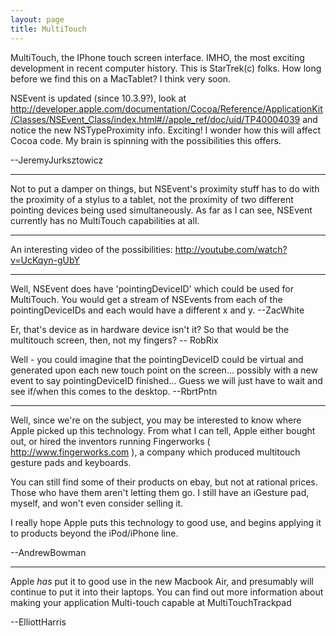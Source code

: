 ```yaml
---
layout: page
title: MultiTouch
---
```


MultiTouch, the IPhone touch screen interface.
IMHO, the most exciting development in recent computer history. This is StarTrek(c) folks. How long before we find this on a MacTablet? I think very soon.

NSEvent is updated (since 10.3.9?), look at http://developer.apple.com/documentation/Cocoa/Reference/ApplicationKit/Classes/NSEvent_Class/index.html#//apple_ref/doc/uid/TP40004039 and notice the new NSTypeProximity info. Exciting! I wonder how this will affect Cocoa code. My brain is spinning with the possibilities this offers.

--JeremyJurksztowicz

----
Not to put a damper on things, but NSEvent's proximity stuff has to do with the proximity of a stylus to a tablet, not the proximity of two different pointing devices being used simultaneously. As far as I can see, NSEvent currently has no MultiTouch capabilities at all.

----
An interesting video of the possibilities: http://youtube.com/watch?v=UcKqyn-gUbY

----
Well, NSEvent does have 'pointingDeviceID' which could be used for MultiTouch. You would get a stream of NSEvents from each of the pointingDeviceIDs and each would have a different x and y. --ZacWhite

Er, that's device as in hardware device isn't it? So that would be the multitouch screen, then, not my fingers? -- RobRix

Well - you could imagine that the pointingDeviceID could be virtual and generated upon each new touch point on the screen... possibly with a  new event to say pointingDeviceID finished... Guess we will just have to wait and see if/when this comes to the desktop. --RbrtPntn

----
Well, since we're on the subject, you may be interested to know where Apple picked up this technology.  From what I can tell, Apple either bought out, or hired the inventors running Fingerworks ( http://www.fingerworks.com ), a company which produced multitouch gesture pads and keyboards.  

You can still find some of their products on ebay, but not at rational prices.  Those who have them aren't letting them go.  I still have an iGesture pad, myself, and won't even consider selling it.

I really hope Apple puts this technology to good use, and begins applying it to products beyond the iPod/iPhone line.

--AndrewBowman

----
Apple *has* put it to good use in the new Macbook Air, and presumably will continue to put it into their laptops. You can find out more information about making your application Multi-touch capable at MultiTouchTrackpad

--ElliottHarris

